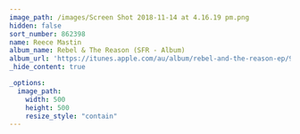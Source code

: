 ```yaml
---
image_path: /images/Screen Shot 2018-11-14 at 4.16.19 pm.png
hidden: false
sort_number: 862398
name: Reece Mastin
album_name: Rebel & The Reason (SFR - Album)
album_url: 'https://itunes.apple.com/au/album/rebel-and-the-reason-ep/975214237'
_hide_content: true

_options:
  image_path:
    width: 500
    height: 500
    resize_style: "contain"
---
```


